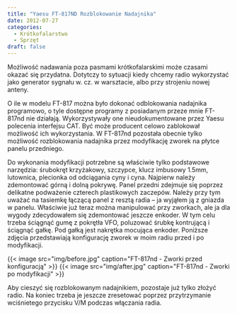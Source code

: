 ```yaml
---
title: "Yaesu FT-817ND Rozblokowanie Nadajnika"
date: 2012-07-27
categories:
  - Krótkofalarstwo
  - Sprzęt
draft: false
---
```

Możliwość nadawania poza pasmami krótkofalarskimi może czasami okazać się przydatna.  Dotytczy to sytuacji kiedy chcemy radio wykorzystać jako generator sygnału w. cz. w warsztacie, albo przy strojeniu nowej anteny.

O ile w modelu FT-817 można było dokonać odblokowania nadajnika programowo, o tyle dostępne programy z posiadanym przeze mnie FT-817nd nie działają. Wykorzystywały one nieudokumentowane przez Yaesu polecenia interfejsu CAT. Być może producent celowo zablokował możliwość ich wykorzystania. W FT-817nd pozostała obecnie tylko możliwość rozblokowania nadajnika przez modyfikację zworek na płytce panelu przedniego.

Do wykonania modyfikacji potrzebne są właściwie tylko podstawowe narzędzia: śrubokręt krzyżakowy,  szczypce, klucz imbusowy 1.5mm, lutownica, plecionka od odciągania cyny i cyna. Najpierw należy zdemontować górną i dolną pokrywę. Panel przedni zdejmuje się poprzez delikatne podważenie czterech plastikowych zaczepów. Należy przy tym uważać na tasiemkę łączącą panel z resztą radia – ja wyjąłem ją z gniazda w panelu. Właściwie już teraz można manipulować przy zworkach, ale ja dla wygody zdecydowałem się zdemontować jeszcze enkoder. W tym celu trzeba ściągnąć gumę z pokrętła VFO, poluzować śrubkę kontrującą i ściągnąć gałkę. Pod gałką jest nakrętka mocująca enkoder. Poniższe zdjęcia przedstawiają konfigurację zworek w moim radiu przed i po modyfikacji.

{{< image src="img/before.jpg" caption="FT-817nd - Zworki przed konfiguracją" >}}
{{< image src="img/after.jpg" caption="FT-817nd - Zworki po modyfikacji" >}}
 
Aby cieszyć się rozblokowanym nadajnikiem, pozostaje już tylko złożyć radio. Na koniec trzeba je jeszcze zresetować poprzez przytrzymanie wciśnietego przycisku V/M podczas włączania radia.
